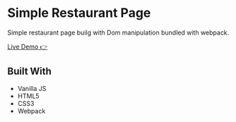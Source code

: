 # Simple Restaurant Page

Simple restaurant page builg with Dom manipulation bundled with webpack.

[Live Demo 👉](https://restaurant-page-f2ef.vercel.app/)

## Built With

- Vanilla JS
- HTML5
- CSS3
- Webpack
